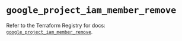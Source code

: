 # `google_project_iam_member_remove`

Refer to the Terraform Registry for docs: [`google_project_iam_member_remove`](https://registry.terraform.io/providers/hashicorp/google-beta/6.6.0/docs/resources/google_project_iam_member_remove).

